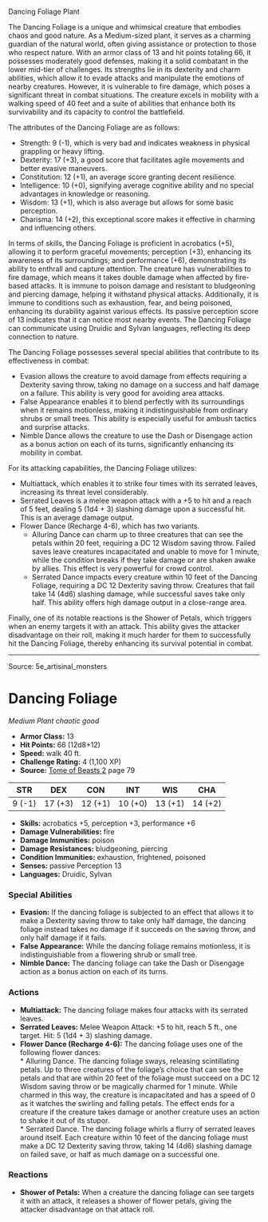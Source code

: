 <MonsterName/>Dancing Foliage</MonsterName>
<CreatureType/>Plant</CreatureType>

<summary>The Dancing Foliage is a unique and whimsical creature that embodies chaos and good nature. As a Medium-sized plant, it serves as a charming guardian of the natural world, often giving assistance or protection to those who respect nature. With an armor class of 13 and hit points totaling 66, it possesses moderately good defenses, making it a solid combatant in the lower mid-tier of challenges. Its strengths lie in its dexterity and charm abilities, which allow it to evade attacks and manipulate the emotions of nearby creatures. However, it is vulnerable to fire damage, which poses a significant threat in combat situations. The creature excels in mobility with a walking speed of 40 feet and a suite of abilities that enhance both its survivability and its capacity to control the battlefield.</summary>

<detail>

The attributes of the Dancing Foliage are as follows: 
- Strength: 9 (-1), which is very bad and indicates weakness in physical grappling or heavy lifting.
- Dexterity: 17 (+3), a good score that facilitates agile movements and better evasive maneuvers. 
- Constitution: 12 (+1), an average score granting decent resilience.
- Intelligence: 10 (+0), signifying average cognitive ability and no special advantages in knowledge or reasoning. 
- Wisdom: 13 (+1), which is also average but allows for some basic perception. 
- Charisma: 14 (+2), this exceptional score makes it effective in charming and influencing others.

In terms of skills, the Dancing Foliage is proficient in acrobatics (+5), allowing it to perform graceful movements; perception (+3), enhancing its awareness of its surroundings; and performance (+6), demonstrating its ability to enthrall and capture attention. The creature has vulnerabilities to fire damage, which means it takes double damage when affected by fire-based attacks. It is immune to poison damage and resistant to bludgeoning and piercing damage, helping it withstand physical attacks. Additionally, it is immune to conditions such as exhaustion, fear, and being poisoned, enhancing its durability against various effects. Its passive perception score of 13 indicates that it can notice most nearby events. The Dancing Foliage can communicate using Druidic and Sylvan languages, reflecting its deep connection to nature.

The Dancing Foliage possesses several special abilities that contribute to its effectiveness in combat:
- Evasion allows the creature to avoid damage from effects requiring a Dexterity saving throw, taking no damage on a success and half damage on a failure. This ability is very good for avoiding area attacks.
- False Appearance enables it to blend perfectly with its surroundings when it remains motionless, making it indistinguishable from ordinary shrubs or small trees. This ability is especially useful for ambush tactics and surprise attacks.
- Nimble Dance allows the creature to use the Dash or Disengage action as a bonus action on each of its turns, significantly enhancing its mobility in combat.

For its attacking capabilities, the Dancing Foliage utilizes:
- Multiattack, which enables it to strike four times with its serrated leaves, increasing its threat level considerably.
- Serrated Leaves is a melee weapon attack with a +5 to hit and a reach of 5 feet, dealing 5 (1d4 + 3) slashing damage upon a successful hit. This is an average damage output.
- Flower Dance (Recharge 4-6), which has two variants. 
   - Alluring Dance can charm up to three creatures that can see the petals within 20 feet, requiring a DC 12 Wisdom saving throw. Failed saves leave creatures incapacitated and unable to move for 1 minute, while the condition breaks if they take damage or are shaken awake by allies. This effect is very powerful for crowd control.
   - Serrated Dance impacts every creature within 10 feet of the Dancing Foliage, requiring a DC 12 Dexterity saving throw. Creatures that fail take 14 (4d6) slashing damage, while successful saves take only half. This ability offers high damage output in a close-range area.

Finally, one of its notable reactions is the Shower of Petals, which triggers when an enemy targets it with an attack. This ability gives the attacker disadvantage on their roll, making it much harder for them to successfully hit the Dancing Foliage, thereby enhancing its survival potential in combat.</detail>



---

Source: 5e_artisinal_monsters

# Dancing Foliage

*Medium* *Plant* *chaotic good*

- **Armor Class:** 13
- **Hit Points:** 66 (12d8+12)
- **Speed:** walk 40 ft.
- **Challenge Rating:** 4 (1,100 XP)
- **Source:** [Tome of Beasts 2](https://koboldpress.com/kpstore/product/tome-of-beasts-2-for-5th-edition) page 79

| STR | DEX | CON | INT | WIS | CHA |
| --- | --- | --- | --- | --- | --- |
| 9 (-1) | 17 (+3) | 12 (+1) | 10 (+0) | 13 (+1) | 14 (+2) |

- **Skills:** acrobatics +5, perception +3, performance +6
- **Damage Vulnerabilities:** fire
- **Damage Immunities:** poison
- **Damage Resistances:** bludgeoning, piercing
- **Condition Immunities:** exhaustion, frightened, poisoned
- **Senses:** passive Perception 13
- **Languages:** Druidic, Sylvan

### Special Abilities

- **Evasion:** If the dancing foliage is subjected to an effect that allows it to make a Dexterity saving throw to take only half damage, the dancing foliage instead takes no damage if it succeeds on the saving throw, and only half damage if it fails.
- **False Appearance:** While the dancing foliage remains motionless, it is indistinguishable from a flowering shrub or small tree.
- **Nimble Dance:** The dancing foliage can take the Dash or Disengage action as a bonus action on each of its turns.

### Actions

- **Multiattack:** The dancing foliage makes four attacks with its serrated leaves.
- **Serrated Leaves:** Melee Weapon Attack: +5 to hit, reach 5 ft., one target. Hit: 5 (1d4 + 3) slashing damage.
- **Flower Dance (Recharge 4-6):** The dancing foliage uses one of the following flower dances: <br>* Alluring Dance. The dancing foliage sways, releasing scintillating petals. Up to three creatures of the foliage’s choice that can see the petals and that are within 20 feet of the foliage must succeed on a DC 12 Wisdom saving throw or be magically charmed for 1 minute. While charmed in this way, the creature is incapacitated and has a speed of 0 as it watches the swirling and falling petals. The effect ends for a creature if the creature takes damage or another creature uses an action to shake it out of its stupor. <br>* Serrated Dance. The dancing foliage whirls a flurry of serrated leaves around itself. Each creature within 10 feet of the dancing foliage must make a DC 12 Dexterity saving throw, taking 14 (4d6) slashing damage on failed save, or half as much damage on a successful one.

### Reactions

- **Shower of Petals:** When a creature the dancing foliage can see targets it with an attack, it releases a shower of flower petals, giving the attacker disadvantage on that attack roll.




